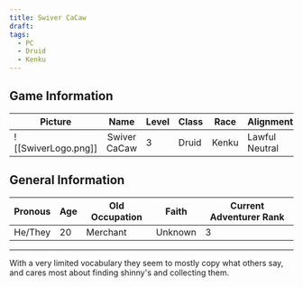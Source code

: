 ```yaml
---
title: Swiver CaCaw
draft: 
tags:
  - PC
  - Druid
  - Kenku
---
```

## Game Information

| Picture             |     Name     | Level | Class | Race  | Alignment      | Status |
| ------------------- | :----------: | ----- | ----- | ----- | -------------- | :----: |
| ![[SwiverLogo.png]] | Swiver CaCaw | 3     | Druid | Kenku | Lawful Neutral | Alive  |

## General Information

| Pronous | Age | Old Occupation | Faith   | Current Adventurer Rank |
| ------- | --- | -------------- | ------- | ----------------------- |
| He/They | 20  | Merchant       | Unknown | 3                       |
___

With a very limited vocabulary they seem to mostly copy what others say, and cares most about finding shinny's and collecting them. 